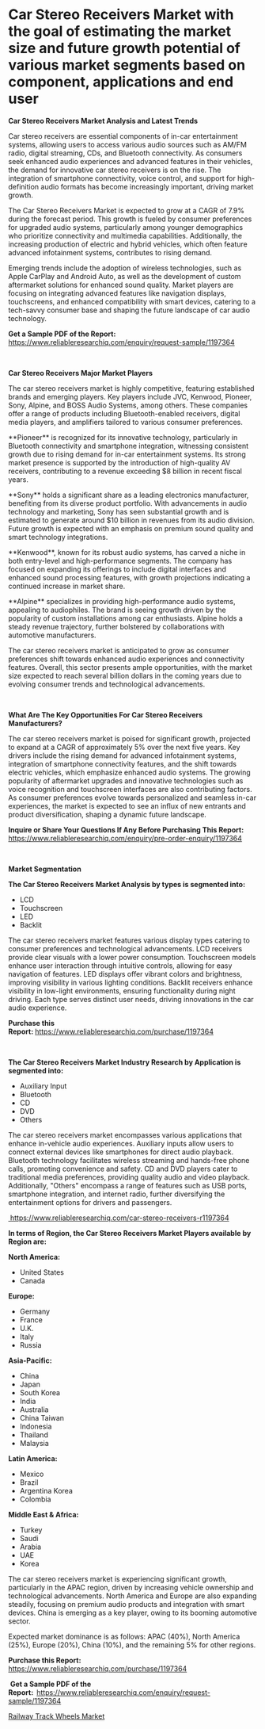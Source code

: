 <p><h1>Car Stereo Receivers Market with the goal of estimating the market size and future growth potential of various market segments based on component, applications and end user</h1></p><p><strong>Car Stereo Receivers Market Analysis and Latest Trends</strong></p>
<p><p>Car stereo receivers are essential components of in-car entertainment systems, allowing users to access various audio sources such as AM/FM radio, digital streaming, CDs, and Bluetooth connectivity. As consumers seek enhanced audio experiences and advanced features in their vehicles, the demand for innovative car stereo receivers is on the rise. The integration of smartphone connectivity, voice control, and support for high-definition audio formats has become increasingly important, driving market growth.</p><p>The Car Stereo Receivers Market is expected to grow at a CAGR of 7.9% during the forecast period. This growth is fueled by consumer preferences for upgraded audio systems, particularly among younger demographics who prioritize connectivity and multimedia capabilities. Additionally, the increasing production of electric and hybrid vehicles, which often feature advanced infotainment systems, contributes to rising demand. </p><p>Emerging trends include the adoption of wireless technologies, such as Apple CarPlay and Android Auto, as well as the development of custom aftermarket solutions for enhanced sound quality. Market players are focusing on integrating advanced features like navigation displays, touchscreens, and enhanced compatibility with smart devices, catering to a tech-savvy consumer base and shaping the future landscape of car audio technology.</p></p>
<p><strong>Get a Sample PDF of the Report:&nbsp;</strong> <a href="https://www.reliableresearchiq.com/enquiry/request-sample/1197364?utm_campaign=3097&utm_medium=2&utm_source=Github&utm_content=ia&utm_term=30032025&utm_id=car-stereo-receivers">https://www.reliableresearchiq.com/enquiry/request-sample/1197364</a></p>
<p>&nbsp;</p>
<p><strong>Car Stereo Receivers Major Market Players</strong></p>
<p><p>The car stereo receivers market is highly competitive, featuring established brands and emerging players. Key players include JVC, Kenwood, Pioneer, Sony, Alpine, and BOSS Audio Systems, among others. These companies offer a range of products including Bluetooth-enabled receivers, digital media players, and amplifiers tailored to various consumer preferences.</p><p>**Pioneer** is recognized for its innovative technology, particularly in Bluetooth connectivity and smartphone integration, witnessing consistent growth due to rising demand for in-car entertainment systems. Its strong market presence is supported by the introduction of high-quality AV receivers, contributing to a revenue exceeding $8 billion in recent fiscal years.</p><p>**Sony** holds a significant share as a leading electronics manufacturer, benefiting from its diverse product portfolio. With advancements in audio technology and marketing, Sony has seen substantial growth and is estimated to generate around $10 billion in revenues from its audio division. Future growth is expected with an emphasis on premium sound quality and smart technology integrations.</p><p>**Kenwood**, known for its robust audio systems, has carved a niche in both entry-level and high-performance segments. The company has focused on expanding its offerings to include digital interfaces and enhanced sound processing features, with growth projections indicating a continued increase in market share.</p><p>**Alpine** specializes in providing high-performance audio systems, appealing to audiophiles. The brand is seeing growth driven by the popularity of custom installations among car enthusiasts. Alpine holds a steady revenue trajectory, further bolstered by collaborations with automotive manufacturers.</p><p>The car stereo receivers market is anticipated to grow as consumer preferences shift towards enhanced audio experiences and connectivity features. Overall, this sector presents ample opportunities, with the market size expected to reach several billion dollars in the coming years due to evolving consumer trends and technological advancements.</p></p>
<p>&nbsp;</p>
<p><strong>What Are The Key Opportunities For Car Stereo Receivers Manufacturers?</strong></p>
<p><p>The car stereo receivers market is poised for significant growth, projected to expand at a CAGR of approximately 5% over the next five years. Key drivers include the rising demand for advanced infotainment systems, integration of smartphone connectivity features, and the shift towards electric vehicles, which emphasize enhanced audio systems. The growing popularity of aftermarket upgrades and innovative technologies such as voice recognition and touchscreen interfaces are also contributing factors. As consumer preferences evolve towards personalized and seamless in-car experiences, the market is expected to see an influx of new entrants and product diversification, shaping a dynamic future landscape.</p></p>
<p><strong>Inquire or Share Your Questions If Any Before Purchasing This Report:</strong> <a href="https://www.reliableresearchiq.com/enquiry/pre-order-enquiry/1197364?utm_campaign=3097&utm_medium=2&utm_source=Github&utm_content=ia&utm_term=30032025&utm_id=car-stereo-receivers">https://www.reliableresearchiq.com/enquiry/pre-order-enquiry/1197364</a></p>
<p>&nbsp;</p>
<p><strong>Market Segmentation</strong></p>
<p><strong>The Car Stereo Receivers Market Analysis by types is segmented into:</strong></p>
<p><ul><li>LCD</li><li>Touchscreen</li><li>LED</li><li>Backlit</li></ul></p>
<p><p>The car stereo receivers market features various display types catering to consumer preferences and technological advancements. LCD receivers provide clear visuals with a lower power consumption. Touchscreen models enhance user interaction through intuitive controls, allowing for easy navigation of features. LED displays offer vibrant colors and brightness, improving visibility in various lighting conditions. Backlit receivers enhance visibility in low-light environments, ensuring functionality during night driving. Each type serves distinct user needs, driving innovations in the car audio experience.</p></p>
<p><strong>Purchase this Report:&nbsp;</strong><a href="https://www.reliableresearchiq.com/purchase/1197364?utm_campaign=3097&utm_medium=2&utm_source=Github&utm_content=ia&utm_term=30032025&utm_id=car-stereo-receivers">https://www.reliableresearchiq.com/purchase/1197364</a></p>
<p>&nbsp;</p>
<p><strong>The Car Stereo Receivers Market Industry Research by Application is segmented into:</strong></p>
<p><ul><li>Auxiliary Input</li><li>Bluetooth</li><li>CD</li><li>DVD</li><li>Others</li></ul></p>
<p><p>The car stereo receivers market encompasses various applications that enhance in-vehicle audio experiences. Auxiliary inputs allow users to connect external devices like smartphones for direct audio playback. Bluetooth technology facilitates wireless streaming and hands-free phone calls, promoting convenience and safety. CD and DVD players cater to traditional media preferences, providing quality audio and video playback. Additionally, "Others" encompass a range of features such as USB ports, smartphone integration, and internet radio, further diversifying the entertainment options for drivers and passengers.</p></p>
<p><a href="https://www.reliableresearchiq.com/car-stereo-receivers-r1197364?utm_campaign=3097&utm_medium=2&utm_source=Github&utm_content=ia&utm_term=30032025&utm_id=car-stereo-receivers">&nbsp;https://www.reliableresearchiq.com/car-stereo-receivers-r1197364</a></p>
<p><strong>In terms of Region, the Car Stereo Receivers Market Players available by Region are:</strong></p>
<p>
    <p> <strong> North America: </strong>
        <ul>
            <li>United States</li>
            <li>Canada</li>
        </ul>
        </p> 
    <p> <strong> Europe: </strong>
        <ul>
            <li>Germany</li>
            <li>France</li>
            <li>U.K.</li>
            <li>Italy</li>
            <li>Russia</li>
        </ul>
        </p> 
    <p> <strong> Asia-Pacific: </strong>
        <ul>
            <li>China</li>
            <li>Japan</li>
            <li>South Korea</li>
            <li>India</li>
            <li>Australia</li>
            <li>China Taiwan</li>
            <li>Indonesia</li>
            <li>Thailand</li>
            <li>Malaysia</li>
        </ul>
        </p> 
    <p> <strong> Latin America: </strong>
        <ul>
            <li>Mexico</li>
            <li>Brazil</li>
            <li>Argentina Korea</li>
            <li>Colombia</li>
        </ul>
        </p> 
    <p> <strong> Middle East & Africa: </strong>
        <ul>
            <li>Turkey</li>
            <li>Saudi</li>
            <li>Arabia</li>
            <li>UAE</li>
            <li>Korea</li>
        </ul>
    </p>
    </p>
<p><p>The car stereo receivers market is experiencing significant growth, particularly in the APAC region, driven by increasing vehicle ownership and technological advancements. North America and Europe are also expanding steadily, focusing on premium audio products and integration with smart devices. China is emerging as a key player, owing to its booming automotive sector. </p><p>Expected market dominance is as follows: APAC (40%), North America (25%), Europe (20%), China (10%), and the remaining 5% for other regions.</p></p>
<p><strong>Purchase this Report: </strong><a href="https://www.reliableresearchiq.com/purchase/1197364?utm_campaign=3097&utm_medium=2&utm_source=Github&utm_content=ia&utm_term=30032025&utm_id=car-stereo-receivers">https://www.reliableresearchiq.com/purchase/1197364</a></p>
<p>&nbsp;<strong>Get a Sample PDF of the Report:&nbsp;&nbsp;</strong><a href="https://www.reliableresearchiq.com/enquiry/request-sample/1197364?utm_campaign=3097&utm_medium=2&utm_source=Github&utm_content=ia&utm_term=30032025&utm_id=car-stereo-receivers">https://www.reliableresearchiq.com/enquiry/request-sample/1197364</a></p>
<p><strong></strong></p>
<p><p><a href="https://github.com/mohmodsiason/Market-Research-Report-List-1/blob/main/railway-track-wheels-market.md?utm_campaign=3097&utm_medium=2&utm_source=Github&utm_content=ia&utm_term=30032025&utm_id=car-stereo-receivers">Railway Track Wheels Market</a></p></p>